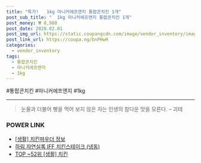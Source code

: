```yaml
--- 
title: "특가!   1kg 마니커에프앤지 통팝콘치킨 1개" 
post_sub_title: "  1kg 마니커에프앤지 통팝콘치킨 1개" 
post_money: ₩ 8,980 
post_date: 2020.02.01 
post_img_url: https://static.coupangcdn.com/image/vendor_inventory/images/2018/09/06/9/1/a36bb042-7334-4242-9cdc-182339b1e1c2.jpg 
post_link_url: https://coupa.ng/bnPHwH 
categories: 
  - vendor_inventory 
tags: 
  - 통팝콘치킨 
  - 마니커에프앤지 
  - 1kg 
--- 
```

  #통팝콘치킨 #마니커에프앤지 #1kg 
<hr> 

> 눈물과 더불어 빵을 먹어 보지 않은 자는 인생의 참다운 맛을 모른다. – 괴테 


### POWER LINK

* <a href="https://blog.naver.com/sakai111/221758650881" target="_blank"> [생활] 치킨파우더 정보 </a>
* <a href="https://blog.naver.com/sakai111/221785421805" target="_blank">하림 자연실록 IFF 치킨스테이크 (냉동)</a>
* <a href="https://blog.naver.com/an0733/221792104748" target="_blank"> TOP ~52위 [생활] 치킨</a>

